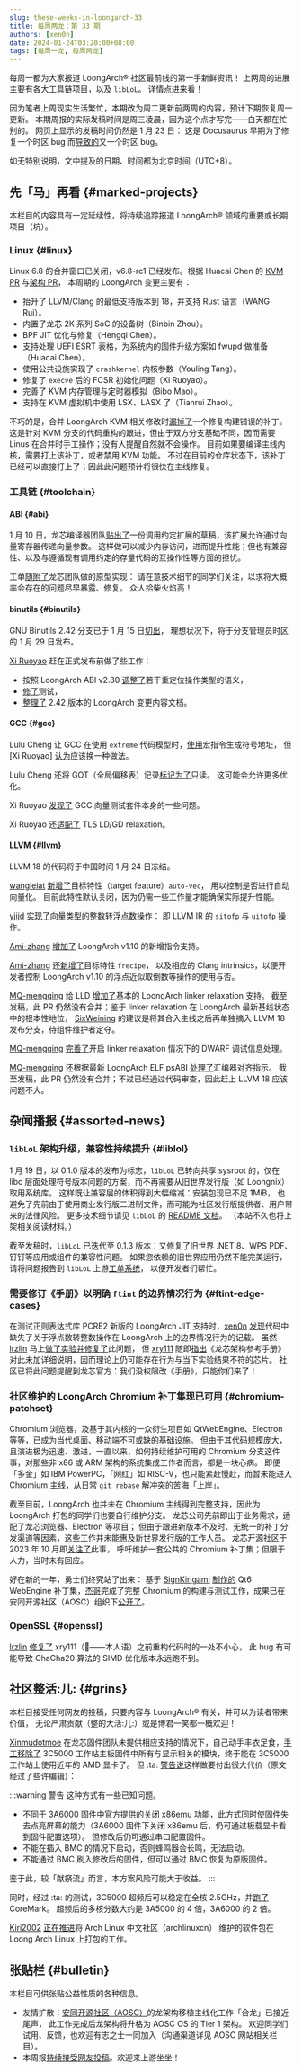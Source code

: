 ```yaml
---
slug: these-weeks-in-loongarch-33
title: 每周两龙：第 33 期
authors: [xen0n]
date: 2024-01-24T03:20:00+08:00
tags: [每周一龙, 每周两龙]
---
```


每周一都为大家报道 LoongArch&reg; 社区最前线的第一手新鲜资讯！
上两周的进展主要有各大工具链项目，以及 `libLoL`。
详情点进来看！

<!-- truncate -->

因为笔者上周现实生活繁忙，本期改为周二更新前两周的内容，预计下期恢复周一更新。
本期周报的实际发稿时间是周三凌晨，因为这个点才写完——白天都在忙别的。
网页上显示的发稿时间仍然是 1 月 23 日：
这是 Docusaurus 早期为了修复一个时区 bug 而[导致的](https://github.com/facebook/docusaurus/issues/4881)又一个时区 bug。

如无特别说明，文中提及的日期、时间都为北京时间（UTC+8）。

## 先「马」再看 {#marked-projects}

本栏目的内容具有一定延续性，将持续追踪报道 LoongArch&reg; 领域的重要或长期项目（坑）。

### Linux {#linux}

Linux 6.8 的合并窗口已关闭，v6.8-rc1 已经发布。根据 Huacai Chen 的
[KVM PR](https://lore.kernel.org/loongarch/20231223120642.1067728-1-chenhuacai@loongson.cn/)
与[架构 PR](https://lore.kernel.org/loongarch/20240119110700.335741-1-chenhuacai@loongson.cn/)，
本周期的 LoongArch 变更主要有：

* 抬升了 LLVM/Clang 的最低支持版本到 18，并支持 Rust 语言（WANG Rui）。
* 内置了龙芯 2K 系列 SoC 的设备树（Binbin Zhou）。
* BPF JIT 优化与修复（Hengqi Chen）。
* 支持处理 UEFI ESRT 表格，为系统内的固件升级方案如 fwupd 做准备（Huacai Chen）。
* 使用公共设施实现了 `crashkernel` 内核参数（Youling Tang）。
* 修复了 `execve` 后的 FCSR 初始化问题（Xi Ruoyao）。
* 完善了 KVM 内存管理与定时器模拟（Bibo Mao）。
* 支持在 KVM 虚拟机中使用 LSX、LASX 了（Tianrui Zhao）。

不巧的是，合并 LoongArch KVM 相关修改时[漏掉了](https://lore.kernel.org/loongarch/20240120114412.2208a8c1@canb.auug.org.au/)一个修复构建错误的补丁。
这是针对 KVM 分支的代码重构的跟进，但由于双方分支基础不同，因而需要 Linus 在合并时手工操作；没有人提醒自然就不会操作。
目前如果要编译主线内核，需要打上该补丁，或者禁用 KVM 功能。
不过在目前的仓库状态下，该补丁已经可以直接打上了；因此此问题预计将很快在主线修复。

### 工具链 {#toolchain}

#### ABI {#abi}

1 月 10 日，龙芯编译器团队[贴出了](https://github.com/loongson/gcc/issues/114)一份调用约定扩展的草稿，该扩展允许通过向量寄存器传递向量参数。
这样做可以减少内存访问，进而提升性能；但也有兼容性、以及与遵循现有调用约定的存量代码的互操作性等方面的担忧。

工单[随附了](https://github.com/loongson/gcc/pull/113)龙芯团队做的原型实现：
请在意技术细节的同学们关注，以求将大概率会存在的问题尽早暴露、修复。
众人拾柴火焰高！

#### binutils {#binutils}

GNU Binutils 2.42 分支已于 1 月 15 日[切出](https://sourceware.org/pipermail/binutils/2024-January/131859.html)，
理想状况下，将于分支管理员时区的 1 月 29 日发布。

[Xi Ruoyao][xry111] 赶在正式发布前做了些工作：

* 按照 LoongArch ABI v2.30 [调整了](https://sourceware.org/pipermail/binutils/2024-January/131871.html )若干重定位操作类型的语义，
* [修了](https://sourceware.org/pipermail/binutils/2024-January/131975.html)测试，
* [整理了](https://sourceware.org/pipermail/binutils/2024-January/132050.html) 2.42 版本的 LoongArch 变更内容文档。

[xry111]: https://github.com/xry111

#### GCC {#gcc}

Lulu Cheng 让 GCC 在使用 `extreme` 代码模型时，[使用](https://gcc.gnu.org/pipermail/gcc-patches/2024-January/641865.html)宏指令生成符号地址，
但 [Xi Ruoyao] [认为](https://gcc.gnu.org/pipermail/gcc-patches/2024-January/641919.html)应该换一种做法。

Lulu Cheng 还将 GOT（全局偏移表）记录[标记为了](https://gcc.gnu.org/pipermail/gcc-patches/2024-January/642896.html)只读。
这可能会允许更多优化。

Xi Ruoyao [发现了](https://gcc.gnu.org/PR113418) GCC 向量测试套件本身的一些问题。

Xi Ruoyao 还[适配了](https://gcc.gnu.org/pipermail/gcc-patches/2024-January/643644.html) TLS LD/GD relaxation。

#### LLVM {#llvm}

LLVM 18 的代码将于中国时间 1 月 24 日冻结。

[wangleiat] [新增了](https://github.com/llvm/llvm-project/pull/78943)目标特性（target feature）`auto-vec`，
用以控制是否进行自动向量化。
目前此特性默认关闭，因为仍需一些工作量才能确保实际提升性能。

[yjijd] [实现了](https://github.com/llvm/llvm-project/pull/78924)向量类型的整数转浮点数操作：
即 LLVM IR 的 `sitofp` 与 `uitofp` 操作。

[Ami-zhang] [增加了](https://github.com/llvm/llvm-project/pull/78238) LoongArch
v1.10 的新增指令支持。

[Ami-zhang] 还[新增了](https://github.com/llvm/llvm-project/pull/78962)目标特性 `frecipe`，
以及相应的 Clang intrinsics，以便开发者控制 LoongArch v1.10 的浮点近似取倒数等操作的使用与否。

[MQ-mengqing] 给 LLD [增加了](https://github.com/llvm/llvm-project/pull/78692)基本的
LoongArch linker relaxation 支持。
截至发稿，此 PR 仍然没有合并；鉴于 linker relaxation 在 LoongArch 最新基线状态中的根本性地位，
[SixWeining] 的建议是将其合入主线之后再单独摘入 LLVM 18 发布分支，待组件维护者定夺。

[MQ-mengqing] [完善了](https://github.com/llvm/llvm-project/pull/77728)开启
linker relaxation 情况下的 DWARF 调试信息处理。

[MQ-mengqing] 还根据最新 LoongArch ELF psABI
[处理了](https://github.com/llvm/llvm-project/pull/72962)汇编器对齐指示。
截至发稿，此 PR 仍然没有合并；不过已经通过代码审查，因此赶上 LLVM 18 应该问题不大。

[Ami-zhang]: https://github.com/Ami-zhang
[MQ-mengqing]: https://github.com/MQ-mengqing
[SixWeining]: https://github.com/SixWeining
[wangleiat]: https://github.com/wangleiat
[yjijd]: https://github.com/yjijd

## 杂闻播报 {#assorted-news}

### `libLoL` 架构升级，兼容性持续提升 {#liblol}

1 月 19 日，以 0.1.0 版本的发布为标志，`libLoL` 已转向共享 sysroot 的，仅在 libc
层面处理符号版本问题的方案，而不再需要从旧世界发行版（如 Loongnix）取用系统库。
这样既让兼容层的体积得到大幅缩减：安装包现已不足 1MiB，
也避免了先前由于使用商业发行版二进制文件，而可能为社区发行版提供者、用户带来的法律风险。
更多技术细节请见 `libLoL` 的 [README 文档](https://github.com/AOSC-Dev/liblol/blob/master/README.zh.md)。
（本站不久也将上架相关阅读材料。）

截至发稿时，`libLoL` 已迭代至 0.1.3 版本：又修复了旧世界 .NET 8、WPS PDF、钉钉等应用或组件的兼容性问题。
如果您依赖的旧世界应用仍然不能完美运行，请将问题报告到 `libLoL` 上游[工单系统](https://github.com/AOSC-Dev/liblol/issues)，
以便开发者们帮忙。

### 需要修订《手册》以明确 `ftint` 的边界情况行为 {#ftint-edge-cases}

在测试正则表达式库 PCRE2 新版的 LoongArch JIT 支持时，[xen0n](https://github.com/xen0n)
[发现](https://github.com/loongson-community/discussions/issues/36)代码中缺失了关于浮点数转整数操作在
LoongArch 上的边界情况行为的记载。
虽然 [lrzlin] 马上[做了实验并修复了](https://github.com/zherczeg/sljit/pull/226)此问题，
但 [xry111] 随即[指出][ftint-issue]《龙芯架构参考手册》对此未加详细说明，因而理论上仍可能存在行为与当下实验结果不符的芯片。
社区已将此问题提醒到龙芯官方：我们没权限改《手册》，只能你们来了！

[lrzlin]: https://github.com/lrzlin
[ftint-issue]: https://github.com/loongson-community/discussions/issues/38

### 社区维护的 LoongArch Chromium 补丁集现已可用 {#chromium-patchset}

Chromium 浏览器，及基于其内核的一众衍生项目如 QtWebEngine、Electron 等等，已成为当代桌面、移动端不可或缺的基础设施。
但由于其代码规模庞大，且演进极为迅速、激进，一直以来，如何持续维护可用的 Chromium 分支这件事，对那些非 x86 或 ARM 架构的系统集成工作者而言，都是一块心病。
即便「多金」如 IBM PowerPC，「网红」如 RISC-V，也只能紧赶慢赶，而暂未能进入 Chromium 主线，从日常
`git rebase` 解冲突的苦海「上岸」。

截至目前，LoongArch 也并未在 Chromium 主线得到完整支持，因此为 LoongArch 打包的同学们也要自行维护分支。
龙芯公司先前即出于业务需求，适配了龙芯浏览器、Electron 等项目；
但由于跟进新版本不及时、无统一的补丁分发渠道等因素，这些工作并未能惠及新世界发行版的工作人员。
龙芯开源社区于 2023 年 10 月即[关注了](https://github.com/loongson-community/discussions/issues/2)此事，
呼吁维护一套公共的 Chromium 补丁集；但限于人力，当时未有回应。

好在新的一年，勇士们终究站了出来：
基于 [SignKirigami](https://github.com/prcups)
[制作的](https://github.com/prcups/qt6-webengine-loongarchlinux)
Qt6 WebEngine 补丁集，[杰哥](https://github.com/jiegec)完成了完整
Chromium 的构建与测试工作，成果已在安同开源社区（AOSC）组织下[公开了](https://github.com/AOSC-Dev/chromium-loongarch64)。

### OpenSSL {#openssl}

[lrzlin] [修复了](https://github.com/openssl/openssl/pull/23301) xry111（:clown_face:——本人语）之前重构代码时的一处不小心，
此 bug 有可能导致 ChaCha20 算法的 SIMD 优化版本永远跑不到。

## 社区整活:儿: {#grins}

本栏目接受任何网友的投稿，只要内容与 LoongArch&reg; 有关，并可以为读者带来价值，
无论严肃贡献（整的大活:儿:）或是博君一笑都一概欢迎！

[Xinmudotmoe] 在龙芯固件团队未提供相应支持的情况下，自己动手丰衣足食，[手工移除了](https://github.com/loongson/Firmware/issues/80#issuecomment-1903111698)
3C5000 工作站主板固件中所有与显示相关的模块，终于能在 3C5000 工作站上使用近年的 AMD 显卡了。
但 :ta: [警告说](https://github.com/loongson-community/areweloongyet/issues/16#issuecomment-1903435237)这样做要付出很大代价（原文经过了些许编辑）：

:::warning 警告
这种方式有一些已知问题。

* 不同于 3A6000 固件中官方提供的关闭 x86emu 功能，此方式同时使固件失去点亮屏幕的能力（3A6000 固件下关闭 x86emu 后，仍可通过板载显卡看到固件配置选项）。
  但修改后仍可通过串口配置固件。
* 不能在插入 BMC 的情况下启动，否则蜂鸣器会长鸣，无法启动。
* 不能通过 BMC 刷入修改后的固件，但可以通过 BMC 恢复为原版固件。

鉴于此，较「献祭流」而言，本方案风险可能大于收益。
:::

同时，经过 :ta: 的测试，3C5000 超频后可以稳定在全核 2.5GHz，并[跑了](https://openbenchmarking.org/result/2401037-NE-COREMARK311)
CoreMark。
超频后的多核分数大约是 3A5000 的 4 倍，3A6000 的 2 倍。

[Kiri2002] [正在推进](https://bbs.loongarch.org/d/357)将 Arch Linux 中文社区（archlinuxcn）
维护的软件包在 Loong Arch Linux 上打包的工作。

[Kiri2002]: https://github.com/Kiri2002
[Xinmudotmoe]: https://github.com/Xinmudotmoe

## 张贴栏 {#bulletin}

本栏目可供张贴公益性质的各种信息。

* 友情扩散：[安同开源社区（AOSC）][aosc]的龙架构移植主线化工作「合龙」已接近尾声，
  此工作完成后龙架构将升格为 AOSC OS 的 Tier 1 架构。
  欢迎同学们试用、反馈，也欢迎有志之士一同加入（沟通渠道详见 AOSC 网站相关栏目）。
* 本周报[持续接受网友投稿][call-for-submissions]。欢迎来上游坐坐！

[aosc]: https://aosc.io
[call-for-submissions]: https://github.com/loongson-community/areweloongyet/issues/16
